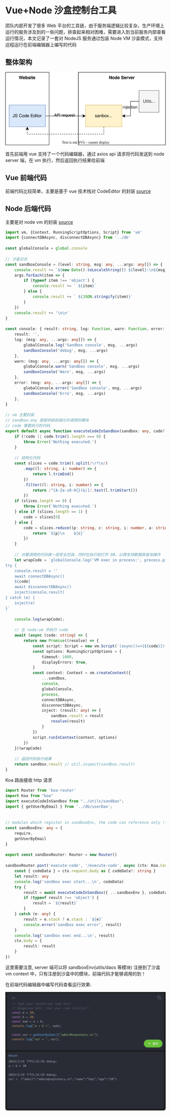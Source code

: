 # Vue+Node 沙盒控制台工具

团队内部开发了很多 Web 平台的工具链，由于服务端逻辑比较复杂，生产环境上运行的服务涉及到的一些问题，排查起来相对困难，需要进入到当前服务内部查看运行情况，本文记录了一套对 NodeJS 服务通过包装 Node VM 沙盒模式，支持远程运行在前端编辑器上编写的代码

## 整体架构
![figure_0](./vue_node_sandbox_console_00.svg)

首先前端用 vue 支持了一个代码编辑器，通过 axios api 请求将代码发送到 node server 端，在 vm 执行，然后返回执行结果给前端


## Vue 前端代码

前端代码比较简单，主要是基于 vue 技术栈对 CodeEditor 的封装 [source](https://github.com/oksep/vue-node-sandbox-console/blob/master/client/src/views/sandbox.vue)

## Node 后端代码

主要是对 node vm 的封装 [source](https://github.com/oksep/vue-node-sandbox-console/blob/master/server/src/utils/sandbox.ts)

```typescript
import vm, {Context, RunningScriptOptions, Script} from 'vm'
import {connectDBAsync, disconnectDBAsync} from '../db'

const globalConsole = global.console

// 沙盒日志
const sandboxConsole = (level: string, msg: any, ...args: any[]) => {
    console.result += `${new Date().toLocaleString()} ${level}:\n${msg}`
    args.forEach(item => {
        if (typeof item !== 'object') {
            console.result += ` ${item}`
        } else {
            console.result += ` ${JSON.stringify(item)}`
        }
    })
    console.result += '\n\n'
}

const console: { result: string, log: Function, warn: Function, error: Function } = {
    result: '',
    log: (msg: any, ...args: any[]) => {
        globalConsole.log('Sandbox console', msg, ...args)
        sandboxConsole('debug', msg, ...args)
    },
    warn: (msg: any, ...args: any[]) => {
        globalConsole.warn('Sandbox console', msg, ...args)
        sandboxConsole('Warn', msg, ...args)
    },
    error: (msg: any, ...args: any[]) => {
        globalConsole.error('Sandbox console', msg, ...args)
        sandboxConsole('Erro', msg, ...args)
    },
}

// vm 主要封装
// sandbox:any 是提供给前端允许调用的模块
// code 需要执行的代码
export default async function executeCodeInSandbox(sandbox: any, code?: string) {
    if (!code || code.trim().length === 0) {
        throw Error('Nothing executed.')
    }

    // 结构化代码
    const slices = code.trim().split(/\r?\n/)
        .map((l: string, i: number) => {
            return l.trimEnd()
        })
        .filter((l: string, i: number) => {
            return /^[A-Za-z0-9{}(&|]/.test(l.trimStart())
        })
    if (slices.length == 0) {
        throw Error('Nothing executed.')
    } else if (slices.length == 1) {
        code = slices[0]
    } else {
        code = slices.reduce((p: string, c: string, i: number, a: string[]) => {
            return `${p}\n    ${c}`
        })
    }

    // 对要调用的代码做一层安全包装，同时在执行前打开 DB，以便支持数据库查询操作
    let wrapCode = `globalConsole.log('VM exec in process:', process.pid, process.title)
try {
    console.result = ''
    await connectDBAsync()
    ${code}
    await disconnectDBAsync()
    inject(console.result)
} catch (e) {
    inject(e)
}`

    console.log(wrapCode);

    // 在 node:vm 中执行 code
    await (async (code: string) => {
        return new Promise((resolve) => {
            const script: Script = new vm.Script(`(async()=>{${code}})()`)
            const options: RunningScriptOptions = {
                timeout: 1000,
                displayErrors: true,
            }
            const context: Context = vm.createContext({
                ...sandbox,
                console,
                globalConsole,
                process,
                connectDBAsync,
                disconnectDBAsync,
                inject: (result: any) => {
                    sandbox.result = result
                    resolve(result)
                }
            })
            script.runInContext(context, options)
        })
    })(wrapCode)

    // 返回代码执行结果
    return sandbox.result // util.inspect(sandbox.result)
}
```

Koa 路由接收 http 请求

```typescript
import Router from 'koa-router'
import Koa from "koa"
import executeCodeInSandbox from "../utils/sandbox";
import { getUserByEmail } from '../db/userDao';


// modules which register in sandboxEnv, the code can reference only !!!
const sandboxEnv: any = {
    require,
    getUserByEmail
}

export const sandboxRouter: Router = new Router()

sandboxRouter.post('execute-code', '/execute-code', async (ctx: Koa.Context) => {
    const { codeData } = ctx.request.body as { codeData?: string }
    let result: any
    console.log('sandbox exec start...\n', codeData)
    try {
        result = await executeCodeInSandbox({ ...sandboxEnv }, codeData)
        if (typeof result !== 'object') {
            result = `${result}`
        }
    } catch (e: any) {
        result = e.stack ? e.stack : `${e}`
        console.error('sandbox exec error', result)
    }
    console.log('sandbox exec end...\n', result)
    ctx.body = {
        result: result
    }
})

```

这里需要注意, server 端可以将 sandboxEnv(utils/daos 等模块) 注册到了沙盒 vm context 中，只有注册到沙盒中的模块，前端代码才能够调用的到！


在前端代码编辑器中编写代码查看运行效果:

![figure_1](./vue_node_sandbox_console_01.jpg)